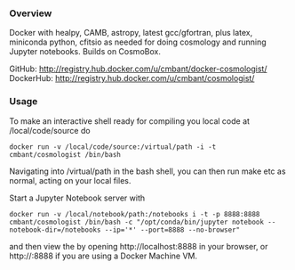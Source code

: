 ### Overview

Docker with healpy, CAMB, astropy, latest gcc/gfortran, plus latex, miniconda python, cfitsio
as needed for doing cosmology and running Jupyter notebooks. Builds on CosmoBox.


 GitHub: http://registry.hub.docker.com/u/cmbant/docker-cosmologist/
 DockerHub: http://registry.hub.docker.com/u/cmbant/cosmologist/


### Usage

To make an interactive shell ready for compiling you local code at /local/code/source
do

    docker run -v /local/code/source:/virtual/path -i -t cmbant/cosmologist /bin/bash

Navigating into /virtual/path in the bash shell, you can then run make etc as normal, acting
on your local files.

Start a Jupyter Notebook server with

    docker run -v /local/notebook/path:/notebooks i -t -p 8888:8888 cmbant/cosmologist /bin/bash -c "/opt/conda/bin/jupyter notebook --notebook-dir=/notebooks --ip='*' --port=8888 --no-browser"

and then view the by opening http://localhost:8888 in your browser, or http://<DOCKER-MACHINE-IP>:8888 if you are using a Docker Machine VM.
